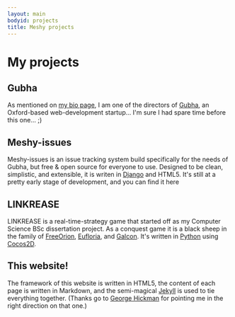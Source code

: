 ```yaml
---
layout: main
bodyid: projects
title: Meshy projects
---
```


# My projects

## Gubha

As mentioned on [my bio page](/me/), I am one of the directors of [Gubha](http://gubha.com/), an Oxford-based web-development startup... I'm sure I had spare time before this one... ;)

## Meshy-issues

Meshy-issues is an issue tracking system build specifically for the needs of Gubha, but free & open source for everyone to use. Designed to be clean, simplistic, and extensible, it is writen in [Django](https://www.djangoproject.com/) and HTML5. It's still at a pretty early stage of development, and you can find it here

## LINKREASE

LINKREASE is a real-time-strategy game that started off as my Computer Science BSc dissertation project. As a conquest game it is a black sheep in the family of [FreeOrion](http://www.freeorion.org/), [Eufloria](http://www.eufloria-game.com/), and [Galcon](http://www.galcon.com/fusion/). It's written in [Python](http://www.python.org/) using [Cocos2D](http://cocos2d.org/).


## This website!
The framework of this website is written in HTML5, the content of each page is written in Markdown, and the semi-magical [Jekyll](http://github.com/mojombo/jekyll) is used to tie everything together. (Thanks go to [George Hickman](http://ghickman.co.uk/) for pointing me in the right direction on that one.)
